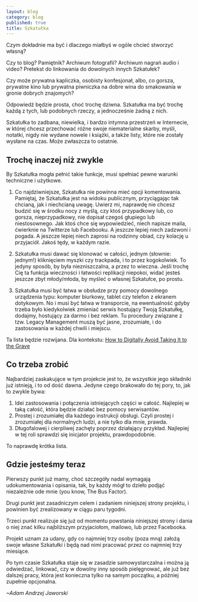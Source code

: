 ```yaml
---
layout: blog
category: blog
published: true
title: Szkatułka
---
```


Czym dokładnie ma być i dlaczego miałbyś w ogóle chcieć stworzyć własną?

Czy to blog? Pamiętnik? Archiwum fotografii? Archiwum nagrań audio i video? Pretekst do linkowania do dowolnych innych Szkatułek?

Czy może prywatna kapliczka, osobisty konfesjonał, albo, co gorsza, prywatne kino lub prywatna piwniczka na dobre wina do smakowania w gronie dobrych znajomych?

Odpowiedź będzie prosta, choć trochę dziwna. Szkatułka ma być trochę każdą z tych, lub podobnych rzeczy, a jednocześnie żadną z nich.

Szkatułka to zadbana, niewielka, i bardzo intymna przestrzeń w Internecie, w której chcesz przechować różne swoje niematerialne skarby, myśli, notatki, nigdy nie wydane nowele i książki, a także listy, które nie zostały wysłane na czas. Może zwłaszcza to ostatnie.

## Trochę inaczej niż zwykle

By Szkatułka mogła pełnić takie funkcje, musi spełniać pewne warunki techniczne i użytkowe.

1. Co najdziwniejsze, Szkatułka nie powinna mieć opcji komentowania. Pamiętaj, że Szkatułka jest na widoku publicznym, przyciągając tak chcianą, jak i niechcianą uwagę. Uwierz mi, naprawdę nie chcesz budzić się w środku nocy z myślą, czy ktoś przypadkowy lub, co gorsza, nieprzypadkowy, nie dopisał czegoś głupiego lub niestosownego. Jak ktoś chce się wypowiedzieć, niech napisze maila, ćwierknie na Twitterze lub Facebooku. A jeszcze lepiej niech zadzwoni i pogada. A jeszcze lepiej niech zaprosi na rodzinny obiad, czy kolację u przyjaciół. Jakoś tędy, w każdym razie.

2. Szkatułka musi dawać się klonować w całości, jednym (słownie: jednym!) kliknięciem myszki czy trackpada, i to przez kogokolwiek. To jedyny sposób, by była niezniszczalna, a przez to wieczna. Jeśli trochę Cię ta funkcja wieczności i łatwości replikacji niepokoi, widać jesteś jeszcze zbyt młody/młoda, by myśleć o własnej Szkatułce, po prostu.

3. Szkatułka musi być łatwa w obsłudze przy pomocy dowolnego urządzenia typu: komputer biurkowy, tablet czy telefon z ekranem dotykowym. No i musi być łatwa w transporcie, na ewentualność gdyby trzeba było kiedykolwiek zmieniać serwis hostujący Twoją Szkatułkę, dodajmy, hostujący za darmo i bez reklam. Tu procedury związane z tzw. Legacy Management muszą być jasne, zrozumiałe, i do zastosowania w każdej chwili i miejscu.

Ta lista będzie rozwijana. Dla kontekstu: [How to Digitally Avoid Taking It to the Grave](http://www.nytimes.com/2014/07/03/technology/personaltech/how-to-digitally-avoid-taking-it-to-the-grave.html)

## Co trzeba zrobić

Najbardziej zaskakujące w tym projekcie jest to, że wszystkie jego składniki już istnieją, i to od dość dawna. Jedyne czego brakowało do tej pory, to, jak to zwykle bywa:

1. Idei zastosowania i połączenia istniejących części w całość. Najlepiej w taką całość, która będzie działać bez pomocy serwisantów.
2. Prostej i zrozumiałej dla każdego instrukcji obsługi. Czyli prostej i zrozumiałej dla normalnych ludzi, a nie tylko dla mnie, prawda.
3. Długofalowej i cierpliwej zachęty poprzez działający przykład. Najlepiej w tej roli sprawdzi się inicjator projektu, prawdopodobnie.

To naprawdę krótka lista.

## Gdzie jesteśmy teraz

Pierwszy punkt już mamy, choć szczegóły nadal wymagają udokumentowania i opisania, tak, by każdy mógł to dzieło podjąć niezależnie ode mnie (you know, The Bus Factor).

Drugi punkt jest zasadniczym celem i zadaniem niniejszej strony projektu, i powinien być zrealizowany w ciągu paru tygodni.

Trzeci punkt realizuje się już od momentu powstania niniejszej strony i dania o niej znać kilku najbliższym przyjaciołom, mailowo, lub przez Facebooka.

Projekt uznam za udany, gdy co najmniej trzy osoby (poza mną) założą swoje własne Szkatułki i będą nad nimi pracować przez co najmniej trzy miesiące.

Po tym czasie Szkatułka staje się w zasadzie samowystarczalna i można ją odwiedzać, linkować, czy w dowolny inny sposób pielęgnować, ale już bez dalszej pracy, która jest konieczna tylko na samym początku, a później zupełnie opcjonalna.

_~Adam Andrzej Jaworski_